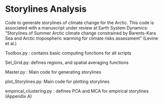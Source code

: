 # Storylines Analysis
Code to generate storylines of climate change for the Arctic. This code is associated with a manuscript under review at Earth System Dynamics: "Storylines of Summer Arctic climate change constrained by Barents-Kara Sea and Arctic tropospheric warming for climate risks assessment" (Levine et al.)

Toolbox.py : contains basic computing functions for all scripts

Set_Grid.py: defines regions, and spatial averaging functions

Master.py : Main code for generating storylines

plot_Storylines.py: Main code for plotting storylines

empirical_clustering.py : defines PCA and MCA for empirical storylines (Appendix A)
